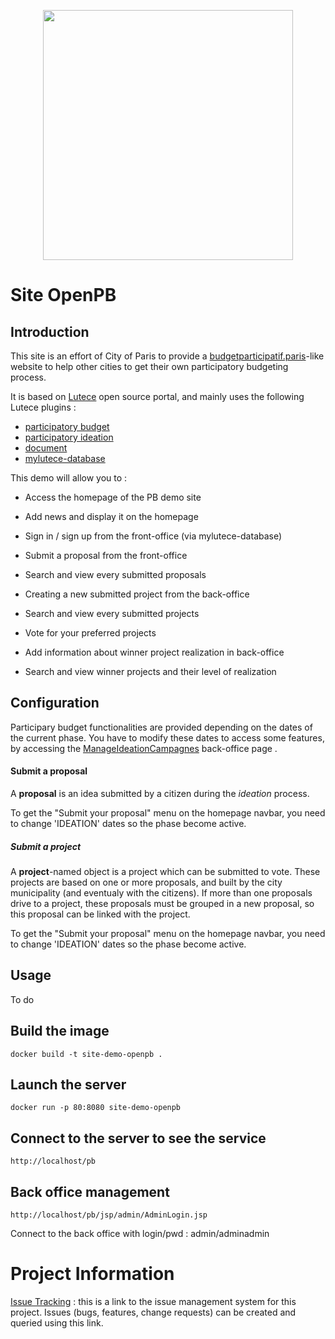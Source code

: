 <p align="center">
<img src="https://raw.githubusercontent.com/lutece-secteur-public/particip-site-participatorybudget/develop/webapp/images/logo-openpb-1280x1024.png" width="400">
</p>

# Site OpenPB

## Introduction

This site is an effort of City of Paris to provide a <a href="https://budgetparticipatif.paris">budgetparticipatif.paris</a>-like website to help other cities to get their own participatory budgeting process.

It is based on [Lutece](https://fr.lutece.paris.fr/fr/) open source portal, and mainly uses the following Lutece plugins :
- [participatory budget](https://github.com/lutece-secteur-public/particip-plugin-participatorybudget)
- [participatory ideation](https://github.com/lutece-secteur-public/particip-plugin-participatoryideation)
- [document](https://github.com/lutece-platform/lutece-cms-plugin-document)
- [mylutece-database](https://github.com/lutece-platform/lutece-auth-module-mylutece-database)

This demo will allow you to :

- Access the homepage of the PB demo site
- Add news and display it on the homepage


- Sign in / sign up from the front-office (via mylutece-database)


- Submit a proposal from the front-office
- Search and view every submitted proposals


- Creating a new submitted project from the back-office
- Search and view every submitted projects
- Vote for your preferred projects


- Add information about winner project realization in back-office
- Search and view winner projects and their level of realization

## Configuration

Participary budget functionalities are provided depending on the dates of the current phase. You have to modify these dates to access some features, by accessing the [ManageIdeationCampagnes](http://localhost:8080/pb/jsp/admin/plugins/participatoryideation/ManageIdeationCampagnes.jsp) back-office page .

#### Submit a proposal

A **proposal** is an idea submitted by a citizen during the *ideation* process.

To get the "Submit your proposal" menu on the homepage navbar, you need to change 'IDEATION' dates so the phase become active.

##### Submit a project

A **project**-named object is a project which can be submitted to vote. These projects are based on one or more proposals, and built by the city municipality (and eventualy with the citizens). If more than one proposals drive to a project, these proposals must be grouped in a new proposal, so this proposal can be linked with the project.

To get the "Submit your proposal" menu on the homepage navbar, you need to change 'IDEATION' dates so the phase become active.

## Usage

To do

## Build the image

`docker build -t site-demo-openpb .`

## Launch the server

`docker run -p 80:8080 site-demo-openpb`

## Connect to the server to see the service

`http://localhost/pb`

## Back office management

`http://localhost/pb/jsp/admin/AdminLogin.jsp`

Connect to the back office with login/pwd : admin/adminadmin

# Project Information

 [Issue Tracking](http://dev.lutece.paris.fr/jira/browse/PARTIDEA) : this is a link to the issue management system for this project. Issues (bugs, features, change requests) can be created and queried using this link.
